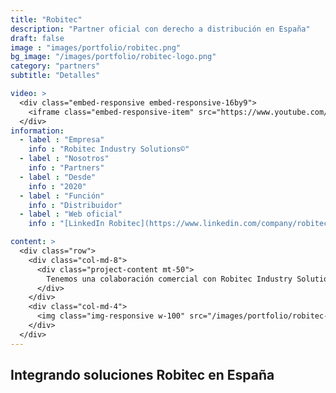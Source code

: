 ```yaml
---
title: "Robitec"
description: "Partner oficial con derecho a distribución en España"
draft: false
image : "images/portfolio/robitec.png"
bg_image: "/images/portfolio/robitec-logo.png"
category: "partners"
subtitle: "Detalles"

video: >
  <div class="embed-responsive embed-responsive-16by9">
    <iframe class="embed-responsive-item" src="https://www.youtube.com/embed/oM80RtKOiOs" frameborder="0" allow="accelerometer; autoplay; encrypted-media; gyroscope; picture-in-picture" allowfullscreen></iframe>
  </div>
information:
  - label : "Empresa"
    info : "Robitec Industry Solutions©"
  - label : "Nosotros"
    info : "Partners"
  - label : "Desde"
    info : "2020"
  - label : "Función"
    info : "Distribuidor"
  - label : "Web oficial"
    info : "[LinkedIn Robitec](https://www.linkedin.com/company/robitec-industry-solutions)"

content: >
  <div class="row">
    <div class="col-md-8">
      <div class="project-content mt-50">
        Tenemos una colaboración comercial con Robitec Industry Solutions para ofrecer a nuestros clientes soluciones de software a medida que requieran la tecnología de última generación. Aportamos Software a medida con las tecnologías programables de y los recursos de Robitec Industry Solutions que junto con otros productos por toda España.
      </div>
    </div>
    <div class="col-md-4">
      <img class="img-responsive w-100" src="/images/portfolio/robitec-logo.png" alt="">
    </div>
  </div>
---
```


## Integrando soluciones Robitec en España
